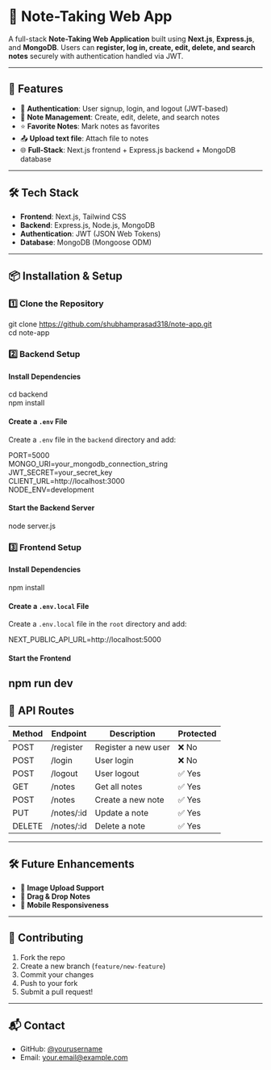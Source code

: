 # **📝 Note-Taking Web App**

A full-stack **Note-Taking Web Application** built using **Next.js**, **Express.js**, and **MongoDB**. Users can **register, log in, create, edit, delete, and search notes** securely with authentication handled via JWT.

---

## **🚀 Features**

* 🔐 **Authentication**: User signup, login, and logout (JWT-based)  
* 📝 **Note Management**: Create, edit, delete, and search notes  
* ⭐ **Favorite Notes**: Mark notes as favorites  
* 📤 **Upload text file**: Attach file to notes   
* 🌐 **Full-Stack**: Next.js frontend \+ Express.js backend \+ MongoDB database

---

## **🛠️ Tech Stack**

* **Frontend**: Next.js, Tailwind CSS  
* **Backend**: Express.js, Node.js, MongoDB  
* **Authentication**: JWT (JSON Web Tokens)  
* **Database**: MongoDB (Mongoose ODM)

---

## **📦 Installation & Setup**

### **1️⃣ Clone the Repository**

git clone https://github.com/shubhamprasad318/note-app.git  
cd note-app

### **2️⃣ Backend Setup**

#### **Install Dependencies**

cd backend  
npm install

#### **Create a `.env` File**

Create a `.env` file in the `backend` directory and add:

PORT=5000  
MONGO\_URI=your\_mongodb\_connection\_string  
JWT\_SECRET=your\_secret\_key  
CLIENT\_URL=http://localhost:3000  
NODE\_ENV=development

#### **Start the Backend Server**

node server.js

### **3️⃣ Frontend Setup**

#### **Install Dependencies**

npm install

#### **Create a `.env.local` File**

Create a `.env.local` file in the `root` directory and add:

NEXT\_PUBLIC\_API\_URL=http://localhost:5000

#### **Start the Frontend**

npm run dev  
---

## **📌 API Routes**

| Method | Endpoint | Description | Protected |
| ----- | ----- | ----- | ----- |
| POST | /register | Register a new user | ❌ No |
| POST | /login | User login | ❌ No |
| POST | /logout | User logout | ✅ Yes |
| GET | /notes | Get all notes | ✅ Yes |
| POST | /notes | Create a new note | ✅ Yes |
| PUT | /notes/:id | Update a note | ✅ Yes |
| DELETE | /notes/:id | Delete a note | ✅ Yes |

---

## **🛠️ Future Enhancements**

* 📸 **Image Upload Support**  
* 📌 **Drag & Drop Notes**  
* 📱 **Mobile Responsiveness**

---

## **🤝 Contributing**

1. Fork the repo  
2. Create a new branch (`feature/new-feature`)  
3. Commit your changes  
4. Push to your fork  
5. Submit a pull request\!

---

## **📬 Contact**

* GitHub: [@yourusername](https://github.com/yourusername)  
* Email: your.email@example.com

